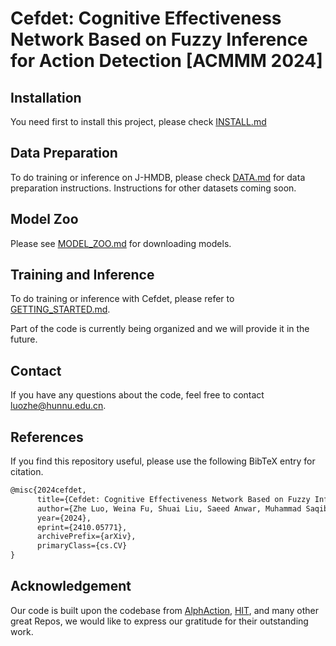 # Cefdet: Cognitive Effectiveness Network Based on Fuzzy Inference for Action Detection [ACMMM 2024]

## Installation

You need first to install this project, please check [INSTALL.md](INSTALL.md)

## Data Preparation

To do training or inference on J-HMDB, please check [DATA.md](DATA.md)
for data preparation instructions. Instructions for other datasets coming soon.

## Model Zoo

Please see [MODEL_ZOO.md](MODEL_ZOO.md) for downloading models.

## Training and Inference

To do training or inference with Cefdet, please refer to [GETTING_STARTED.md](GETTING_STARTED.md).

Part of the code is currently being organized and we will provide it in the future.

## Contact

If you have any questions about the code, feel free to contact luozhe@hunnu.edu.cn.

## References

If you find this repository useful, please use the following BibTeX entry for citation.

```latex
@misc{2024cefdet,
      title={Cefdet: Cognitive Effectiveness Network Based on Fuzzy Inference for Action Detection}, 
      author={Zhe Luo, Weina Fu, Shuai Liu, Saeed Anwar, Muhammad Saqib, Sambit Bakshi, Khan Muhammad},
      year={2024},
      eprint={2410.05771},
      archivePrefix={arXiv},
      primaryClass={cs.CV}
}
```
## Acknowledgement

Our code is built upon the codebase from [AlphAction](https://github.com/MVIG-SJTU/AlphAction), [HIT](https://github.com/joslefaure/HIT), and many other great Repos, we would like to express our gratitude for their outstanding work.

